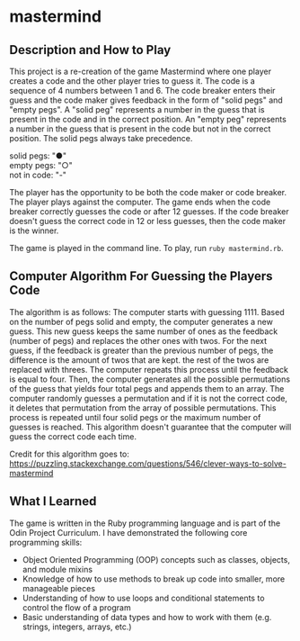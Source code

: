 # mastermind

## Description and How to Play

This project is a re-creation of the game Mastermind where one player creates a code and the other player tries to guess it. The code is a sequence of 4 numbers between 1 and 6. The code breaker enters their guess and the code maker gives feedback in the form of "solid pegs" and "empty pegs". A "solid peg" represents a number in the guess that is present in the code and in the correct position. An "empty peg" represents a number in the guess that is present in the code but not in the correct position. The solid pegs always take precedence. 

solid pegs: "●"<br/>
empty pegs: "○"<br/>
not in code: "-"

The player has the opportunity to be both the code maker or code breaker. The player plays against the computer.
The game ends when the code breaker correctly guesses the code or after 12 guesses. If the code breaker doesn't guess the correct code in 12 or less guesses, then the code maker is the winner.

The game is played in the command line. To play, run `ruby mastermind.rb`.

## Computer Algorithm For Guessing the Players Code
The algorithm is as follows: 
The computer starts with guessing 1111. Based on the number of pegs solid and empty, the computer generates a new guess. This new guess keeps the same number of ones as the feedback (number of pegs) and replaces the other ones with twos. For the next guess, if the feedback is greater than the previous number of pegs, the difference is the amount of twos that are kept. the rest of the twos are replaced with threes. The computer repeats this process until the feedback is equal to four. Then, the computer generates all the possible permutations of the guess that yields four total pegs and appends them to an array. The computer randomly guesses a permutation and if it is not the correct code, it deletes that permutation from the array of possible permutations. This process is repeated until four solid pegs or the maximum number of guesses is reached. This algorithm doesn't guarantee that the computer will guess the correct code each time.

Credit for this algorithm goes to: https://puzzling.stackexchange.com/questions/546/clever-ways-to-solve-mastermind

## What I Learned

The game is written in the Ruby programming language and is part of the Odin Project Curriculum.
I have demonstrated the following core programming skills:

* Object Oriented Programming (OOP) concepts such as classes, objects, and module mixins
* Knowledge of how to use methods to break up code into smaller, more manageable pieces
* Understanding of how to use loops and conditional statements to control the flow of a program
* Basic understanding of data types and how to work with them (e.g. strings, integers, arrays, etc.)
